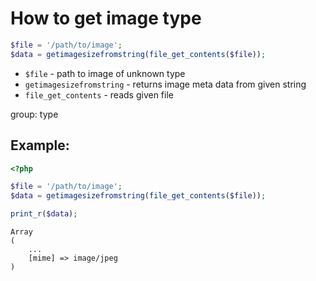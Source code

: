 # How to get image type

```php
$file = '/path/to/image';
$data = getimagesizefromstring(file_get_contents($file));

```

- `$file` - path to image of unknown type
- `getimagesizefromstring` - returns image meta data from given string
- `file_get_contents` - reads given file

group: type

## Example: 
```php
<?php

$file = '/path/to/image';
$data = getimagesizefromstring(file_get_contents($file));

print_r($data);
```
```
Array
(
    ...
    [mime] => image/jpeg
)
```

